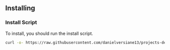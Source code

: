 ## Installing

### Install Script

To install, you should run the install script.

```sh
curl -o- https://raw.githubusercontent.com/danielversiane13/projects-development-manager/main/install.sh | bash
```
